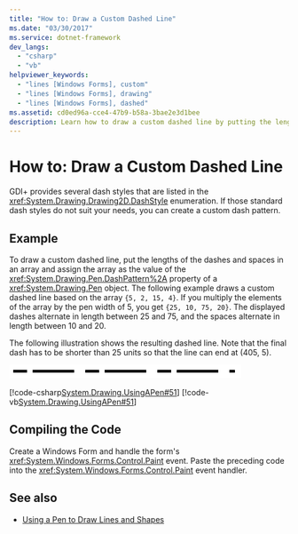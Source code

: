 ```yaml
---
title: "How to: Draw a Custom Dashed Line"
ms.date: "03/30/2017"
ms.service: dotnet-framework
dev_langs: 
  - "csharp"
  - "vb"
helpviewer_keywords: 
  - "lines [Windows Forms], custom"
  - "lines [Windows Forms], drawing"
  - "lines [Windows Forms], dashed"
ms.assetid: cd0ed96a-cce4-47b9-b58a-3bae2e3d1bee
description: Learn how to draw a custom dashed line by putting the lengths in an array and assigning that array as the value of the DashPattern property of a Pen object.
---
```

# How to: Draw a Custom Dashed Line

GDI+ provides several dash styles that are listed in the <xref:System.Drawing.Drawing2D.DashStyle> enumeration. If those standard dash styles do not suit your needs, you can create a custom dash pattern.

## Example

To draw a custom dashed line, put the lengths of the dashes and spaces in an array and assign the array as the value of the <xref:System.Drawing.Pen.DashPattern%2A> property of a <xref:System.Drawing.Pen> object. The following example draws a custom dashed line based on the array `{5, 2, 15, 4}`. If you multiply the elements of the array by the pen width of 5, you get `{25, 10, 75, 20}`. The displayed dashes alternate in length between 25 and 75, and the spaces alternate in length between 10 and 20.

The following illustration shows the resulting dashed line. Note that the final dash has to be shorter than 25 units so that the line can end at (405, 5).

![Illustration that shows a dashed line.](./media/how-to-draw-a-custom-dashed-line/dashed-line-illustration.gif "pens6")

[!code-csharp[System.Drawing.UsingAPen#51](~/samples/snippets/csharp/VS_Snippets_Winforms/System.Drawing.UsingAPen/CS/Class1.cs#51)]
[!code-vb[System.Drawing.UsingAPen#51](~/samples/snippets/visualbasic/VS_Snippets_Winforms/System.Drawing.UsingAPen/VB/Class1.vb#51)]

## Compiling the Code

Create a Windows Form and handle the form's <xref:System.Windows.Forms.Control.Paint> event. Paste the preceding code into the <xref:System.Windows.Forms.Control.Paint> event handler.

## See also

- [Using a Pen to Draw Lines and Shapes](using-a-pen-to-draw-lines-and-shapes.md)
